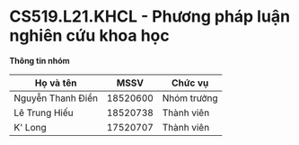 # CS519.L21.KHCL - Phương pháp luận nghiên cứu khoa học
  
**Thông tin nhóm**

|    **Họ và tên**   |  **MSSV**  |  **Chức vụ**  |
|--------------------|------------|---------------|
|  Nguyễn Thanh Điền |  18520600  |  Nhóm trưởng  |
|  Lê Trung Hiếu     |  18520738  |  Thành viên   |
|  K' Long           |  17520707  |  Thành viên   |
